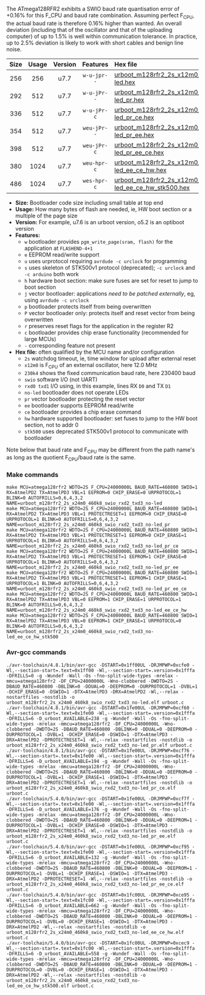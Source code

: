 The ATmega128RFR2 exhibits a SWIO baud rate quantisation error of +0.16% for this F_CPU and baud rate combination. Assuming perfect F<sub>CPU</sub>, the actual baud rate is therefore 0.16% higher than wanted. An overall deviation (including that of the oscillator and that of the uploading computer) of up to 1.5% is well within communication tolerance. In practice, up to 2.5% deviation is likely to work with short cables and benign line noise.

|Size|Usage|Version|Features|Hex file|
|:-:|:-:|:-:|:-:|:--|
|256|256|u7.7|`w-u-jpr--`|[urboot_m128rfr2_2s_x12m0_230k4_swio_rxd2_txd3_no-led.hex](https://raw.githubusercontent.com/stefanrueger/urboot.hex/main/mcus/atmega128rfr2/watchdog_2_s/external_oscillator_x/12m000000_hz/%2B230k4_baud/uart1_rxd2_txd3/no-led/urboot_m128rfr2_2s_x12m0_230k4_swio_rxd2_txd3_no-led.hex)|
|292|512|u7.7|`w-u-jPr--`|[urboot_m128rfr2_2s_x12m0_230k4_swio_rxd2_txd3_no-led_pr.hex](https://raw.githubusercontent.com/stefanrueger/urboot.hex/main/mcus/atmega128rfr2/watchdog_2_s/external_oscillator_x/12m000000_hz/%2B230k4_baud/uart1_rxd2_txd3/no-led/urboot_m128rfr2_2s_x12m0_230k4_swio_rxd2_txd3_no-led_pr.hex)|
|336|512|u7.7|`w-u-jPr-c`|[urboot_m128rfr2_2s_x12m0_230k4_swio_rxd2_txd3_no-led_pr_ce.hex](https://raw.githubusercontent.com/stefanrueger/urboot.hex/main/mcus/atmega128rfr2/watchdog_2_s/external_oscillator_x/12m000000_hz/%2B230k4_baud/uart1_rxd2_txd3/no-led/urboot_m128rfr2_2s_x12m0_230k4_swio_rxd2_txd3_no-led_pr_ce.hex)|
|354|512|u7.7|`weu-jPr--`|[urboot_m128rfr2_2s_x12m0_230k4_swio_rxd2_txd3_no-led_pr_ee.hex](https://raw.githubusercontent.com/stefanrueger/urboot.hex/main/mcus/atmega128rfr2/watchdog_2_s/external_oscillator_x/12m000000_hz/%2B230k4_baud/uart1_rxd2_txd3/no-led/urboot_m128rfr2_2s_x12m0_230k4_swio_rxd2_txd3_no-led_pr_ee.hex)|
|398|512|u7.7|`weu-jPr-c`|[urboot_m128rfr2_2s_x12m0_230k4_swio_rxd2_txd3_no-led_pr_ee_ce.hex](https://raw.githubusercontent.com/stefanrueger/urboot.hex/main/mcus/atmega128rfr2/watchdog_2_s/external_oscillator_x/12m000000_hz/%2B230k4_baud/uart1_rxd2_txd3/no-led/urboot_m128rfr2_2s_x12m0_230k4_swio_rxd2_txd3_no-led_pr_ee_ce.hex)|
|380|1024|u7.7|`weu-hpr-c`|[urboot_m128rfr2_2s_x12m0_230k4_swio_rxd2_txd3_no-led_ee_ce_hw.hex](https://raw.githubusercontent.com/stefanrueger/urboot.hex/main/mcus/atmega128rfr2/watchdog_2_s/external_oscillator_x/12m000000_hz/%2B230k4_baud/uart1_rxd2_txd3/no-led/urboot_m128rfr2_2s_x12m0_230k4_swio_rxd2_txd3_no-led_ee_ce_hw.hex)|
|486|1024|u7.7|`wes-hpr-c`|[urboot_m128rfr2_2s_x12m0_230k4_swio_rxd2_txd3_no-led_ee_ce_hw_stk500.hex](https://raw.githubusercontent.com/stefanrueger/urboot.hex/main/mcus/atmega128rfr2/watchdog_2_s/external_oscillator_x/12m000000_hz/%2B230k4_baud/uart1_rxd2_txd3/no-led/urboot_m128rfr2_2s_x12m0_230k4_swio_rxd2_txd3_no-led_ee_ce_hw_stk500.hex)|

- **Size:** Bootloader code size including small table at top end
- **Usage:** How many bytes of flash are needed, ie, HW boot section or a multiple of the page size
- **Version:** For example, u7.6 is an urboot version, o5.2 is an optiboot version
- **Features:**
  + `w` bootloader provides `pgm_write_page(sram, flash)` for the application at `FLASHEND-4+1`
  + `e` EEPROM read/write support
  + `u` uses urprotocol requiring `avrdude -c urclock` for programming
  + `s` uses skeleton of STK500v1 protocol (deprecated); `-c urclock` and `-c arduino` both work
  + `h` hardware boot section: make sure fuses are set for reset to jump to boot section
  + `j` vector bootloader: applications *need to be patched externally*, eg, using `avrdude -c urclock`
  + `p` bootloader protects itself from being overwritten
  + `P` vector bootloader only: protects itself and reset vector from being overwritten
  + `r` preserves reset flags for the application in the register R2
  + `c` bootloader provides chip erase functionality (recommended for large MCUs)
  + `-` corresponding feature not present
- **Hex file:** often qualified by the MCU name and/or configuration
  + `2s` watchdog timeout, ie, time window for upload after external reset
  + `x12m0` is F<sub>CPU</sub> of an external oscillator, here 12.0 MHz
  + `230k4` shows the fixed communication baud rate, here 230400 baud
  + `swio` software I/O (not UART)
  + `rxd0 txd1` I/O using, in this example, lines RX `D0` and TX `D1`
  + `no-led` bootloader does not operate LEDs
  + `pr` vector bootloader protecting the reset vector
  + `ee` bootloader supports EEPROM read/write
  + `ce` bootloader provides a chip erase command
  + `hw` hardware supported bootloader: set fuses to jump to the HW boot section, not to addr 0
  + `stk500` uses deprecated STK500v1 protocol to communicate with bootloader


Note below that baud rate and F<sub>CPU</sub> may be different from the path name's as long as the quotient F<sub>CPU</sub>/baud rate is the same.

### Make commands
```
make MCU=atmega128rfr2 WDTO=2S F_CPU=24000000L BAUD_RATE=460800 SWIO=1 RX=AtmelPD2 TX=AtmelPD3 VBL=1 EEPROM=0 CHIP_ERASE=0 URPROTOCOL=1 BLINK=0 AUTOFRILLS=0,6,4,3,2 NAME=urboot_m128rfr2_2s_x24m0_460k8_swio_rxd2_txd3_no-led
make MCU=atmega128rfr2 WDTO=2S F_CPU=24000000L BAUD_RATE=460800 SWIO=1 RX=AtmelPD2 TX=AtmelPD3 VBL=1 PROTECTRESET=1 EEPROM=0 CHIP_ERASE=0 URPROTOCOL=1 BLINK=0 AUTOFRILLS=0,6,4,3,2 NAME=urboot_m128rfr2_2s_x24m0_460k8_swio_rxd2_txd3_no-led_pr
make MCU=atmega128rfr2 WDTO=2S F_CPU=24000000L BAUD_RATE=460800 SWIO=1 RX=AtmelPD2 TX=AtmelPD3 VBL=1 PROTECTRESET=1 EEPROM=0 CHIP_ERASE=1 URPROTOCOL=1 BLINK=0 AUTOFRILLS=0,6,4,3,2 NAME=urboot_m128rfr2_2s_x24m0_460k8_swio_rxd2_txd3_no-led_pr_ce
make MCU=atmega128rfr2 WDTO=2S F_CPU=24000000L BAUD_RATE=460800 SWIO=1 RX=AtmelPD2 TX=AtmelPD3 VBL=1 PROTECTRESET=1 EEPROM=1 CHIP_ERASE=0 URPROTOCOL=1 BLINK=0 AUTOFRILLS=0,6,4,3,2 NAME=urboot_m128rfr2_2s_x24m0_460k8_swio_rxd2_txd3_no-led_pr_ee
make MCU=atmega128rfr2 WDTO=2S F_CPU=24000000L BAUD_RATE=460800 SWIO=1 RX=AtmelPD2 TX=AtmelPD3 VBL=1 PROTECTRESET=1 EEPROM=1 CHIP_ERASE=1 URPROTOCOL=1 BLINK=0 AUTOFRILLS=0,6,4,3,2 NAME=urboot_m128rfr2_2s_x24m0_460k8_swio_rxd2_txd3_no-led_pr_ee_ce
make MCU=atmega128rfr2 WDTO=2S F_CPU=24000000L BAUD_RATE=460800 SWIO=1 RX=AtmelPD2 TX=AtmelPD3 VBL=0 EEPROM=1 CHIP_ERASE=1 URPROTOCOL=1 BLINK=0 AUTOFRILLS=0,6,4,3,2 NAME=urboot_m128rfr2_2s_x24m0_460k8_swio_rxd2_txd3_no-led_ee_ce_hw
make MCU=atmega128rfr2 WDTO=2S F_CPU=24000000L BAUD_RATE=460800 SWIO=1 RX=AtmelPD2 TX=AtmelPD3 VBL=0 EEPROM=1 CHIP_ERASE=1 URPROTOCOL=0 BLINK=0 AUTOFRILLS=0,6,4,3,2 NAME=urboot_m128rfr2_2s_x24m0_460k8_swio_rxd2_txd3_no-led_ee_ce_hw_stk500
```

### Avr-gcc commands
```
./avr-toolchain/4.8.1/bin/avr-gcc -DSTART=0x1ff00UL -DRJMPWP=0xcfe0 -Wl,--section-start=.text=0x1ff00 -Wl,--section-start=.version=0x1fffa -DFRILLS=0 -g -Wundef -Wall -Os -fno-split-wide-types -mrelax -mmcu=atmega128rfr2 -DF_CPU=24000000L -Wno-clobbered -DWDTO=2S -DBAUD_RATE=460800 -DBLINK=0 -DDUAL=0 -DEEPROM=0 -DURPROTOCOL=1 -DVBL=1 -DCHIP_ERASE=0 -DSWIO=1 -DTX=AtmelPD3 -DRX=AtmelPD2 -Wl,--relax -nostartfiles -nostdlib -o urboot_m128rfr2_2s_x24m0_460k8_swio_rxd2_txd3_no-led.elf urboot.c
./avr-toolchain/4.8.1/bin/avr-gcc -DSTART=0x1fe00UL -DRJMPWP=0xcf60 -Wl,--section-start=.text=0x1fe00 -Wl,--section-start=.version=0x1fffa -DFRILLS=6 -D_urboot_AVAILABLE=238 -g -Wundef -Wall -Os -fno-split-wide-types -mrelax -mmcu=atmega128rfr2 -DF_CPU=24000000L -Wno-clobbered -DWDTO=2S -DBAUD_RATE=460800 -DBLINK=0 -DDUAL=0 -DEEPROM=0 -DURPROTOCOL=1 -DVBL=1 -DCHIP_ERASE=0 -DSWIO=1 -DTX=AtmelPD3 -DRX=AtmelPD2 -DPROTECTRESET=1 -Wl,--relax -nostartfiles -nostdlib -o urboot_m128rfr2_2s_x24m0_460k8_swio_rxd2_txd3_no-led_pr.elf urboot.c
./avr-toolchain/4.8.1/bin/avr-gcc -DSTART=0x1fe00UL -DRJMPWP=0xcf76 -Wl,--section-start=.text=0x1fe00 -Wl,--section-start=.version=0x1fffa -DFRILLS=6 -D_urboot_AVAILABLE=194 -g -Wundef -Wall -Os -fno-split-wide-types -mrelax -mmcu=atmega128rfr2 -DF_CPU=24000000L -Wno-clobbered -DWDTO=2S -DBAUD_RATE=460800 -DBLINK=0 -DDUAL=0 -DEEPROM=0 -DURPROTOCOL=1 -DVBL=1 -DCHIP_ERASE=1 -DSWIO=1 -DTX=AtmelPD3 -DRX=AtmelPD2 -DPROTECTRESET=1 -Wl,--relax -nostartfiles -nostdlib -o urboot_m128rfr2_2s_x24m0_460k8_swio_rxd2_txd3_no-led_pr_ce.elf urboot.c
./avr-toolchain/5.4.0/bin/avr-gcc -DSTART=0x1fe00UL -DRJMPWP=0xcf7f -Wl,--section-start=.text=0x1fe00 -Wl,--section-start=.version=0x1fffa -DFRILLS=6 -D_urboot_AVAILABLE=176 -g -Wundef -Wall -Os -fno-split-wide-types -mrelax -mmcu=atmega128rfr2 -DF_CPU=24000000L -Wno-clobbered -DWDTO=2S -DBAUD_RATE=460800 -DBLINK=0 -DDUAL=0 -DEEPROM=1 -DURPROTOCOL=1 -DVBL=1 -DCHIP_ERASE=0 -DSWIO=1 -DTX=AtmelPD3 -DRX=AtmelPD2 -DPROTECTRESET=1 -Wl,--relax -nostartfiles -nostdlib -o urboot_m128rfr2_2s_x24m0_460k8_swio_rxd2_txd3_no-led_pr_ee.elf urboot.c
./avr-toolchain/5.4.0/bin/avr-gcc -DSTART=0x1fe00UL -DRJMPWP=0xcf95 -Wl,--section-start=.text=0x1fe00 -Wl,--section-start=.version=0x1fffa -DFRILLS=6 -D_urboot_AVAILABLE=132 -g -Wundef -Wall -Os -fno-split-wide-types -mrelax -mmcu=atmega128rfr2 -DF_CPU=24000000L -Wno-clobbered -DWDTO=2S -DBAUD_RATE=460800 -DBLINK=0 -DDUAL=0 -DEEPROM=1 -DURPROTOCOL=1 -DVBL=1 -DCHIP_ERASE=1 -DSWIO=1 -DTX=AtmelPD3 -DRX=AtmelPD2 -DPROTECTRESET=1 -Wl,--relax -nostartfiles -nostdlib -o urboot_m128rfr2_2s_x24m0_460k8_swio_rxd2_txd3_no-led_pr_ee_ce.elf urboot.c
./avr-toolchain/5.4.0/bin/avr-gcc -DSTART=0x1fc00UL -DRJMPWP=0xce95 -Wl,--section-start=.text=0x1fc00 -Wl,--section-start=.version=0x1fffa -DFRILLS=6 -D_urboot_AVAILABLE=662 -g -Wundef -Wall -Os -fno-split-wide-types -mrelax -mmcu=atmega128rfr2 -DF_CPU=24000000L -Wno-clobbered -DWDTO=2S -DBAUD_RATE=460800 -DBLINK=0 -DDUAL=0 -DEEPROM=1 -DURPROTOCOL=1 -DVBL=0 -DCHIP_ERASE=1 -DSWIO=1 -DTX=AtmelPD3 -DRX=AtmelPD2 -Wl,--relax -nostartfiles -nostdlib -o urboot_m128rfr2_2s_x24m0_460k8_swio_rxd2_txd3_no-led_ee_ce_hw.elf urboot.c
./avr-toolchain/5.4.0/bin/avr-gcc -DSTART=0x1fc00UL -DRJMPWP=0xcec9 -Wl,--section-start=.text=0x1fc00 -Wl,--section-start=.version=0x1fffa -DFRILLS=6 -D_urboot_AVAILABLE=558 -g -Wundef -Wall -Os -fno-split-wide-types -mrelax -mmcu=atmega128rfr2 -DF_CPU=24000000L -Wno-clobbered -DWDTO=2S -DBAUD_RATE=460800 -DBLINK=0 -DDUAL=0 -DEEPROM=1 -DURPROTOCOL=0 -DVBL=0 -DCHIP_ERASE=1 -DSWIO=1 -DTX=AtmelPD3 -DRX=AtmelPD2 -Wl,--relax -nostartfiles -nostdlib -o urboot_m128rfr2_2s_x24m0_460k8_swio_rxd2_txd3_no-led_ee_ce_hw_stk500.elf urboot.c
```

